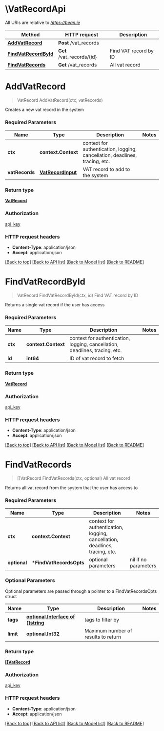 # \VatRecordApi

All URIs are relative to *https://bean.ie*

Method | HTTP request | Description
------------- | ------------- | -------------
[**AddVatRecord**](VatRecordApi.md#AddVatRecord) | **Post** /vat_records | 
[**FindVatRecordById**](VatRecordApi.md#FindVatRecordById) | **Get** /vat_records/{id} | Find VAT record by ID
[**FindVatRecords**](VatRecordApi.md#FindVatRecords) | **Get** /vat_records | All vat record


# **AddVatRecord**
> VatRecord AddVatRecord(ctx, vatRecords)


Creates a new vat record in the system

### Required Parameters

Name | Type | Description  | Notes
------------- | ------------- | ------------- | -------------
 **ctx** | **context.Context** | context for authentication, logging, cancellation, deadlines, tracing, etc.
  **vatRecords** | [**VatRecordInput**](VatRecordInput.md)| VAT record to add to the system | 

### Return type

[**VatRecord**](VatRecord.md)

### Authorization

[api_key](../README.md#api_key)

### HTTP request headers

 - **Content-Type**: application/json
 - **Accept**: application/json

[[Back to top]](#) [[Back to API list]](../README.md#documentation-for-api-endpoints) [[Back to Model list]](../README.md#documentation-for-models) [[Back to README]](../README.md)

# **FindVatRecordById**
> VatRecord FindVatRecordById(ctx, id)
Find VAT record by ID

Returns a single vat record if the user has access

### Required Parameters

Name | Type | Description  | Notes
------------- | ------------- | ------------- | -------------
 **ctx** | **context.Context** | context for authentication, logging, cancellation, deadlines, tracing, etc.
  **id** | **int64**| ID of vat record to fetch | 

### Return type

[**VatRecord**](VatRecord.md)

### Authorization

[api_key](../README.md#api_key)

### HTTP request headers

 - **Content-Type**: application/json
 - **Accept**: application/json

[[Back to top]](#) [[Back to API list]](../README.md#documentation-for-api-endpoints) [[Back to Model list]](../README.md#documentation-for-models) [[Back to README]](../README.md)

# **FindVatRecords**
> []VatRecord FindVatRecords(ctx, optional)
All vat record

Returns all vat record from the system that the user has access to

### Required Parameters

Name | Type | Description  | Notes
------------- | ------------- | ------------- | -------------
 **ctx** | **context.Context** | context for authentication, logging, cancellation, deadlines, tracing, etc.
 **optional** | ***FindVatRecordsOpts** | optional parameters | nil if no parameters

### Optional Parameters
Optional parameters are passed through a pointer to a FindVatRecordsOpts struct

Name | Type | Description  | Notes
------------- | ------------- | ------------- | -------------
 **tags** | [**optional.Interface of []string**](string.md)| tags to filter by | 
 **limit** | **optional.Int32**| Maximum number of results to return | 

### Return type

[**[]VatRecord**](VatRecord.md)

### Authorization

[api_key](../README.md#api_key)

### HTTP request headers

 - **Content-Type**: application/json
 - **Accept**: application/json

[[Back to top]](#) [[Back to API list]](../README.md#documentation-for-api-endpoints) [[Back to Model list]](../README.md#documentation-for-models) [[Back to README]](../README.md)

